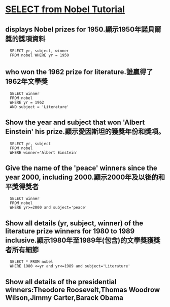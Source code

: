 # [SELECT from Nobel Tutorial](https://sqlzoo.net/wiki/SELECT_from_Nobel_Tutorial)

## displays Nobel prizes for 1950.顯示1950年諾貝爾獎的獎項資料

      SELECT yr, subject, winner
      FROM nobel WHERE yr = 1950
  
## who won the 1962 prize for literature.誰贏得了1962年文學獎

      SELECT winner
      FROM nobel
      WHERE yr = 1962
      AND subject = 'Literature'
      
## Show the year and subject that won 'Albert Einstein' his prize.顯示愛因斯坦的獲獎年份和獎項。

      SELECT yr, subject
      FROM nobel
      WHERE winner='Albert Einstein'
      
## Give the name of the 'peace' winners since the year 2000, including 2000.顯示2000年及以後的和平獎得獎者

      SELECT winner
      FROM nobel
      WHERE yr>=2000 and subject='peace'
      
## Show all details (yr, subject, winner) of the literature prize winners for 1980 to 1989 inclusive.顯示1980年至1989年(包含)的文學獎獲獎者所有細節 

      SELECT * FROM nobel
      WHERE 1980 <=yr and yr<=1989 and subject='Literature'
      
## Show all details of the presidential winners:Theodore Roosevelt,Thomas Woodrow Wilson,Jimmy Carter,Barack Obama 

